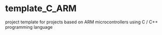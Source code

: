 # template_C_ARM
project template for projects based on ARM microcontrollers using C / C++ programming language
